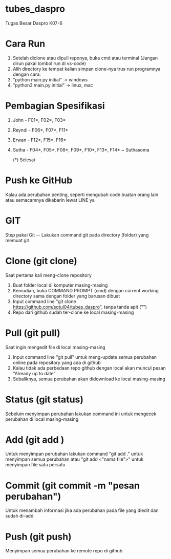 # tubes_daspro
Tugas Besar Daspro K07-6

# Cara Run
1. Setelah diclone atau dipull reponya, buka cmd atau terminal (Jangan dirun pakai tombol run di vs-code)
2. Alih directory ke tempat kalian simpan clone-nya trus run programnya dengan cara:
3. "python main.py initial"        -> windows
4. "python3 main.py initial"       -> linux, mac

# Pembagian Spesifikasi
1. John - F01*, F02*, F03*
2. Reyndi - F06*, F07*, F11*
3. Erwan - F12*, F15*, F16*
5. Sutha - F04*, F05*, F08*, F09*, F10*, F13*, F14* ~ Suthasoma

   (*) Selesai


# Push ke GitHub
Kalau ada perubahan penting, seperti mengubah code buatan orang lain atau semacamnya dikabarin lewat LINE ya

# GIT 
Step pakai Git -- Lakukan command git pada directory (folder) yang memuat git

# Clone (git clone)
Saat pertama kali meng-clone repository
1. Buat folder local di komputer masing-masing
2. Kemudian, buka COMMAND PROMPT (cmd) dengan current working directory sama dengan folder yang barusan dibuat
3. Input command line "git clone https://github.com/sotul04/tubes_daspro", tanpa tanda apit ("")
4. Repo dari github sudah ter-clone ke local masing-masing

# Pull (git pull)
Saat ingin mengedit file di local masing-masing
1. Input command line "git pull" untuk meng-update semua perubahan online pada repository yang ada di github
2. Kalau tidak ada perbedaan repo github dengan local akan muncul pesan "Already up to date"
3. Sebaliknya, semua perubahan akan didownload ke local masing-masing

# Status (git status)
Sebelum menyimpan perubahan lakukan command ini untuk mengecek perubahan di local masing-masing

# Add (git add <nama file>)
Untuk menyimpan perubahan lakukan command "git add ." untuk menyimpan semua perubahan atau "git add <"nama file">" untuk menyimpan file satu persatu

# Commit (git commit -m "pesan perubahan")
Untuk menambah informasi jika ada perubahan pada file yang diedit dan sudah di-add

# Push (git push)
Menyimpan semua perubahan ke remote repo di github
